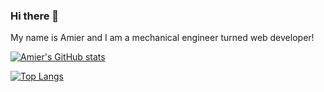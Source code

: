 ### Hi there 👋 

My name is Amier and I am a mechanical engineer turned web developer!

[![Amier's GitHub stats](https://github-readme-stats.vercel.app/api?username=amierfaudzi)](https://github.com/amierfaudzi/github-readme-stats)

[![Top Langs](https://github-readme-stats.vercel.app/api/top-langs/?username=amierfaudzi)](https://github.com/amierfaudzi/github-readme-stats)
